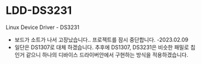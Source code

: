 # LDD-DS3231
Linux Device Driver - DS3231

- 보드가 소트가 나서 고장났습니다.. 프로젝트를 잠시 중단합니다. -2023.02.09
- 일단은 DS1307로 대체 하겠습니다. 추후에 DS1307, DS3231은 비슷한 패밀로 칩인거 같으니 하나의 디바이스 드라이버안에서 구현하는 방식을 적용하겠습니다.

